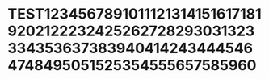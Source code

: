# TEST123456789101112131415161718192021222324252627282930313233343536373839404142434445464748495051525354555657585960